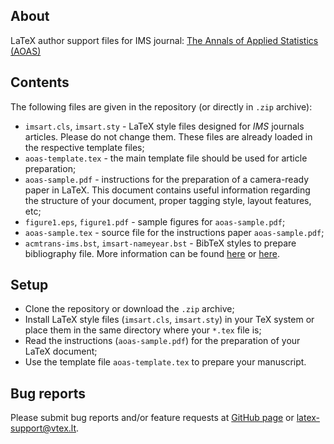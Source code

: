 ## About

LaTeX author support files for IMS journal: 
[The Annals of Applied Statistics (AOAS)](https://imstat.org/journals-and-publications/annals-of-applied-statistics/)

## Contents

The following files are given in the repository (or directly in `.zip` archive):

-   `imsart.cls`, `imsart.sty` - LaTeX style files designed for *IMS* journals articles. 
    Please do not change them. These files are already loaded in the respective template files; 
-   `aoas-template.tex` - the main template file should be used for article preparation;
-   `aoas-sample.pdf` - instructions for the preparation of a
    camera-ready paper in LaTeX. This document contains useful information regarding the structure 
    of your document, proper tagging style, layout features, etc;
-   `figure1.eps`, `figure1.pdf` - sample figures for `aoas-sample.pdf`;
-   `aoas-sample.tex` - source file for the instructions paper `aoas-sample.pdf`;
-   `acmtrans-ims.bst`, `imsart-nameyear.bst` - BibTeX styles to prepare bibliography file.
    More information can be found [here](http://www.bibtex.org/Using/) 
    or [here](https://www.latex-tutorial.com/tutorials/bibtex/).

## Setup

-   Clone the repository or download the `.zip` archive;
-   Install LaTeX style files (`imsart.cls`, `imsart.sty`) in your TeX system or 
    place them in the same directory where your `*.tex` file is;
-   Read the instructions (`aoas-sample.pdf`) for the preparation of your LaTeX document;
-   Use the template file `aoas-template.tex` to prepare your manuscript.


## Bug reports

Please submit bug reports and/or feature requests
at [GitHub page](https://github.com/vtex-soft/texsupport.ims-aoas/issues) or 
[latex-support@vtex.lt](mailto:latex-support@vtex.lt).

